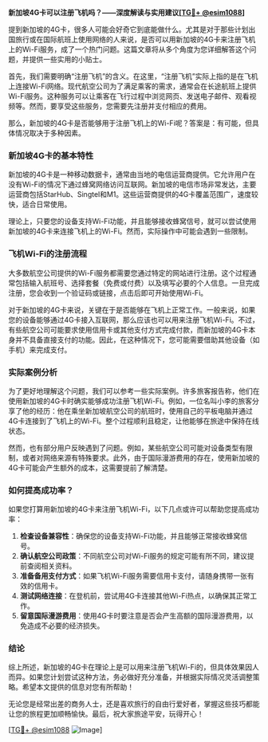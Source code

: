 **新加坡4G卡可以注册飞机吗？——深度解读与实用建议[[TG💪+ @esim1088](https://t.me/s/esim1088)]**

提到新加坡的4G卡，很多人可能会好奇它到底能做什么。尤其是对于那些计划出国旅行或在国际航班上使用网络的人来说，是否可以用新加坡的4G卡来注册飞机上的Wi-Fi服务，成了一个热门问题。这篇文章将从多个角度为您详细解答这个问题，并提供一些实用的小贴士。

首先，我们需要明确“注册飞机”的含义。在这里，“注册飞机”实际上指的是在飞机上连接Wi-Fi网络。现代航空公司为了满足乘客的需求，通常会在长途航班上提供Wi-Fi服务。这种服务可以让乘客在飞行过程中浏览网页、发送电子邮件、观看视频等。然而，要享受这些服务，您需要先注册并支付相应的费用。

那么，新加坡的4G卡是否能够用于注册飞机上的Wi-Fi呢？答案是：有可能，但具体情况取决于多种因素。

### 新加坡4G卡的基本特性

新加坡的4G卡是一种移动数据卡，通常由当地的电信运营商提供。它允许用户在没有Wi-Fi的情况下通过蜂窝网络访问互联网。新加坡的电信市场非常发达，主要运营商包括StarHub、Singtel和M1。这些运营商提供的4G卡覆盖范围广，速度较快，适合日常使用。

理论上，只要您的设备支持Wi-Fi功能，并且能够接收蜂窝信号，就可以尝试使用新加坡的4G卡来连接飞机上的Wi-Fi。然而，实际操作中可能会遇到一些限制。

### 飞机Wi-Fi的注册流程

大多数航空公司提供的Wi-Fi服务都需要您通过特定的网站进行注册。这个过程通常包括输入航班号、选择套餐（免费或付费）以及填写必要的个人信息。一旦完成注册，您会收到一个验证码或链接，点击后即可开始使用Wi-Fi。

对于新加坡的4G卡来说，关键在于是否能够在飞机上正常工作。一般来说，如果您的设备能够通过4G卡接入互联网，那么应该也可以用来注册飞机Wi-Fi。不过，有些航空公司可能要求使用信用卡或其他支付方式完成付款，而新加坡的4G卡本身并不具备直接支付的功能。因此，在这种情况下，您可能需要借助其他设备（如手机）来完成支付。

### 实际案例分析

为了更好地理解这个问题，我们可以参考一些实际案例。许多旅客报告称，他们在使用新加坡的4G卡时确实能够成功注册飞机Wi-Fi。例如，一位名叫小李的旅客分享了他的经历：他在乘坐新加坡航空公司的航班时，使用自己的平板电脑并通过4G卡连接到了飞机上的Wi-Fi。整个过程顺利且稳定，让他能够在旅途中保持在线状态。

然而，也有部分用户反映遇到了问题。例如，某些航空公司可能对设备类型有限制，或者对网络来源有特殊要求。此外，由于国际漫游费用的存在，使用新加坡的4G卡可能会产生额外的成本，这需要提前了解清楚。

### 如何提高成功率？

如果您打算用新加坡的4G卡来注册飞机Wi-Fi，以下几点或许可以帮助您提高成功率：

1. **检查设备兼容性**：确保您的设备支持Wi-Fi功能，并且能够正常接收蜂窝信号。
2. **确认航空公司政策**：不同航空公司对Wi-Fi服务的规定可能有所不同，建议提前查阅相关资料。
3. **准备备用支付方式**：如果飞机Wi-Fi服务需要信用卡支付，请随身携带一张有效的信用卡。
4. **测试网络连接**：在登机前，尝试用4G卡连接其他Wi-Fi热点，以确保其正常工作。
5. **留意国际漫游费用**：使用4G卡时要注意是否会产生高额的国际漫游费用，以免造成不必要的经济损失。

### 结论

综上所述，新加坡的4G卡在理论上是可以用来注册飞机Wi-Fi的，但具体效果因人而异。如果您计划尝试这种方法，务必做好充分准备，并根据实际情况灵活调整策略。希望本文提供的信息对您有所帮助！

无论您是经常出差的商务人士，还是喜欢旅行的自由行爱好者，掌握这些技巧都能让您的旅程更加顺畅愉快。最后，祝大家旅途平安，玩得开心！

[[TG💪+ @esim1088](https://t.me/s/esim1088) ![Image](https://i.postimg.cc/4NQfJmqS/Snipaste-2025-05-13-00-14-12.png)]